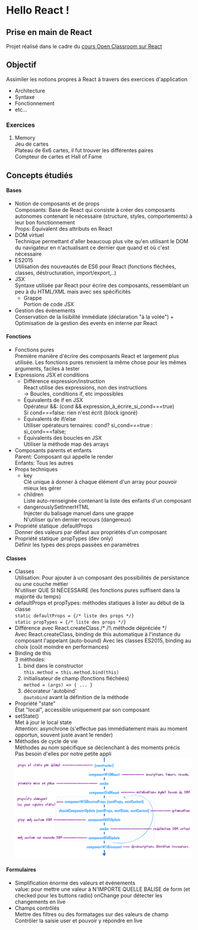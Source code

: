 # Hello React !

## Prise en main de React
Projet réalisé dans le cadre du [cours Open Classroom sur React](https://openclassrooms.com/fr/courses/4664381-realisez-une-application-web-avec-react-js/ "Réalisez une application web avec React.js")

## Objectif  
Assimiler les notions propres à React à travers des exercices  d'application  

* Architecture  
* Syntaxe  
* Fonctionnement  
* etc...  

### Exercices  

1. Memory  
    Jeu de cartes  
    Plateau de 6x6 cartes, il fut trouver les différentes paires  
    Compteur de cartes et Hall of Fame  

## Concepts étudiés

#### Bases

* Notion de composants et de props  
    Composants: Base de React qui consiste à créer des composants autonomes contenant le nécessaire (structure, styles, comportements) à leur bon fonctionnement  
    Props: Équivalent des attributs en React  
* DOM virtuel  
    Technique permettant d'aller beaucoup plus vite qu'en utilisant le DOM du navigateur en n'actualisant ce dernier que quand et où c'est nécessaire  
* ES2015  
    Utilisation des nouveautés de ES6 pour React (fonctions fléchées, classes, déstructuration, import/export,..)  
* JSX  
    Syntaxe utilisée par React pour écrire des composants, ressemblant un peu à du HTML/XML mais avec ses spécificités  
    * Grappe  
        Portion de code JSX  
* Gestion des événements  
    Conservation de la lisibilité immédiate (déclaration "à la volée") + Optimisation de la gestion des events en interne par React  

#### Fonctions

* Fonctions pures  
    Première manière d'écrire des composants React et largement plus utilisée. Les fonctions pures renvoient la même chose pour les mêmes arguments, faciles à tester  
* Expressions JSX et conditions  
    * Différence expression/instruction  
        React utilise des expressions, non des instructions  
        -> Boucles, conditions if, etc impossibles  
    * Équivalents de if en JSX  
        Opérateur &&: (cond && expression_à_écrire_si_cond===true)  
        Si cond===false: rien n'est écrit (block ignoré)  
    * Équivalents de if/else  
        Utiliser opérateurs ternaires: cond? si_cond===true : si_cond===false;  
    * Équivalents des boucles en JSX  
        Utiliser la méthode map des arrays  
* Composants parents et enfants  
    Parent: Composant qui appelle le render  
    Enfants: Tous les autres  
* Props techniques  
    * key  
        Clé unique à donner à chaque élément d'un array pour pouvoir mieux les gérer  
    * children  
        Liste auto-renseignée contenant la liste des enfants d'un composant  
    * dangerouslySetInnerHTML  
        Injecter du balisage manuel dans une grappe  
        N'utiliser qu'en dernier recours (dangereux)  
* Propriété statique .defaultProps  
    Donner des valeurs par défaut aux propriétés d'un composant  
* Propriété statique .propTypes (dev only)  
    Définir les types des props passées en paramètres  

#### Classes

* Classes  
    Utilisation: Pour ajouter à un composant des possibilités de persistance ou une couche métier  
    N'utiliser QUE SI NÉCESSAIRE (les fonctions pures suffisent dans la majorité du temps)  
* defaultProps et propTypes: méthodes statiques à lister au début de la classe  
    `static defaultProps = {/* liste des props */}`  
    `static propTypes = {/* liste des props */}`  
* Différence avec React.createClass /* /!\ méthode dépréciée */  
    Avec React.createClass, binding de this automatique à l'instance du composant l'appelant (auto-bound)
    Avec les classes ES2015, binding au choix (coût moindre en performances)
* Binding de this  
    3 méthodes:  
    1. bind dans le constructor  
        `this.method = this.method.bind(this)`  
    2. initialisateur de champ (fonctions fléchées)  
        `method = (args) => { ... }`  
    3. décorateur 'autobind'  
        `@autobind` avant la définition de la méthode
* Propriété "state"  
    État "local", accessible uniquement par son composant  
* setState()  
    Met à jour le local state  
    Attention: asynchrone (s'effectue pas immédiatement mais au moment opportun, souvent juste avant le render)  
* Méthodes de cycle de vie  
    Méthodes au nom spécifique se déclenchant à des moments précis  
    Pas besoin d'elles por notre petite appli  
    ![image](src/img/lifeCycleMethods.png)

#### Formulaires

* Simplification énorme des valeurs et événements  
    value: pour mettre une valeur à N'IMPORTE QUELLE BALISE de form (et checked pour les buttons radio)
    onChange pour détecter les changements en live  
* Champs contrôlés  
    Mettre des filtres ou des formatages sur des valeurs de champ  
    Contrôler la saisie user et pouvoir y répondre en live   